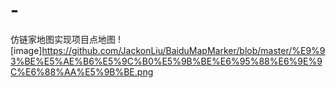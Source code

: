 # -
仿链家地图实现项目点地图
![image]https://github.com/JackonLiu/BaiduMapMarker/blob/master/%E9%93%BE%E5%AE%B6%E5%9C%B0%E5%9B%BE%E6%95%88%E6%9E%9C%E6%88%AA%E5%9B%BE.png
